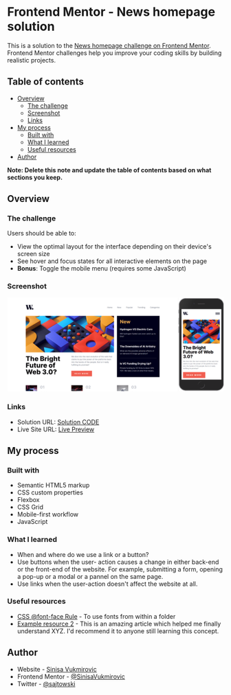# Frontend Mentor - News homepage solution

This is a solution to the [News homepage challenge on Frontend Mentor](https://www.frontendmentor.io/challenges/news-homepage-H6SWTa1MFl). Frontend Mentor challenges help you improve your coding skills by building realistic projects. 

## Table of contents

- [Overview](#overview)
  - [The challenge](#the-challenge)
  - [Screenshot](#screenshot)
  - [Links](#links)
- [My process](#my-process)
  - [Built with](#built-with)
  - [What I learned](#what-i-learned)
  - [Useful resources](#useful-resources)
- [Author](#author)

**Note: Delete this note and update the table of contents based on what sections you keep.**

## Overview

### The challenge

Users should be able to:

- View the optimal layout for the interface depending on their device's screen size
- See hover and focus states for all interactive elements on the page
- **Bonus**: Toggle the mobile menu (requires some JavaScript)

### Screenshot

![Image](./screenshot.png)

### Links

- Solution URL: [Solution CODE](https://github.com/SinisaVukmirovic/FrontEnd-Mentor-challenge-2)
- Live Site URL: [Live Preview](https://sinisavukmirovic.github.io/FrontEnd-Mentor-challenge-2/)

## My process

### Built with

- Semantic HTML5 markup
- CSS custom properties
- Flexbox
- CSS Grid
- Mobile-first workflow
- JavaScript

### What I learned

- When and where do we use a link or a button? 
- Use buttons when the user- action causes a change in either back-end or the front-end of the website. For example, submitting a form, opening a pop-up or a modal or a pannel on the same page. 
- Use links when the user-action doesn't affect the website at all.

### Useful resources

- [CSS @font-face Rule](https://www.w3schools.com/CSSREF/css3_pr_font-face_rule.php) - To use fonts from within a folder
- [Example resource 2](https://www.example.com) - This is an amazing article which helped me finally understand XYZ. I'd recommend it to anyone still learning this concept.

## Author

- Website - [Sinisa Vukmirovic](https://github.com/SinisaVukmirovic)
- Frontend Mentor - [@SinisaVukmirovic](https://www.frontendmentor.io/profile/SinisaVukmirovic)
- Twitter - [@sajtowski](https://twitter.com/sajtowski)